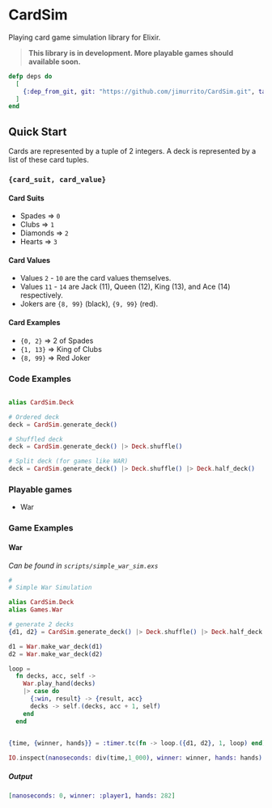 # CardSim

Playing card game simulation library for Elixir.

> **This library is in development. More playable games should available soon.**

```elixir
defp deps do
  [
    {:dep_from_git, git: "https://github.com/jimurrito/CardSim.git", tag: "0.1.0"}
  ]
end
```

## Quick Start

Cards are represented by a tuple of 2 integers.
A deck is represented by a list of these card tuples.
  
### `{card_suit, card_value}`
  
#### Card Suits

- Spades    => `0`
- Clubs     => `1`
- Diamonds  => `2`
- Hearts    => `3`

#### Card Values

- Values `2` - `10` are the card values themselves.
- Values `11` - `14` are Jack (11), Queen (12), King (13), and Ace (14) respectively.
- Jokers are `{8, 99}` (black), `{9, 99}` (red).

#### Card Examples

- `{0, 2}` => 2 of Spades
- `{1, 13}` => King of Clubs
- `{8, 99}` => Red Joker


### Code Examples

```elixir

alias CardSim.Deck

# Ordered deck
deck = CardSim.generate_deck()

# Shuffled deck
deck = CardSim.generate_deck() |> Deck.shuffle()

# Split deck (for games like WAR)
deck = CardSim.generate_deck() |> Deck.shuffle() |> Deck.half_deck()

```


### Playable games

- War


### Game Examples

#### War

*Can be found in `scripts/simple_war_sim.exs`*

```elixir
#
# Simple War Simulation

alias CardSim.Deck
alias Games.War

# generate 2 decks
{d1, d2} = CardSim.generate_deck() |> Deck.shuffle() |> Deck.half_deck()

d1 = War.make_war_deck(d1)
d2 = War.make_war_deck(d2)

loop =
  fn decks, acc, self ->
    War.play_hand(decks)
    |> case do
      {:win, result} -> {result, acc}
      decks -> self.(decks, acc + 1, self)
    end
  end

  
{time, {winner, hands}} = :timer.tc(fn -> loop.({d1, d2}, 1, loop) end)

IO.inspect(nanoseconds: div(time,1_000), winner: winner, hands: hands)
```

##### **Output**

```elixir
[nanoseconds: 0, winner: :player1, hands: 282]
```

